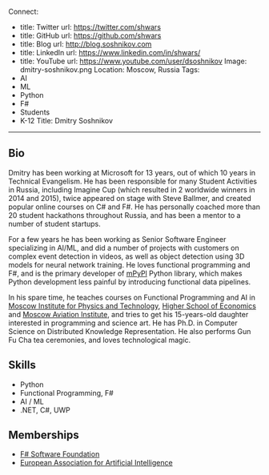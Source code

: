 Connect:
  - title: Twitter
    url: https://twitter.com/shwars
  - title: GitHub
    url: https://github.com/shwars
  - title: Blog
    url: http://blog.soshnikov.com
  - title: LinkedIn
    url: https://www.linkedin.com/in/shwars/
  - title: YouTube
    url: https://www.youtube.com/user/dsoshnikov
Image: dmitry-soshnikov.png
Location: Moscow, Russia
Tags:
  - AI
  - ML
  - Python
  - F#
  - Students
  - K-12
Title: Dmitry Soshnikov
---
## Bio
Dmitry has been working at Microsoft for 13 years, out of which 10 years in Technical Evangelism. 
He has been responsible for many Student Activities in Russia, including Imagine Cup 
(which resulted in 2 worldwide winners in 2014 and 2015), twice appeared on stage with Steve Ballmer, 
and created popular online courses on C# and F#. He has personally
coached more than 20 student hackathons throughout Russia, and has been a mentor to a number of
student startups.

For a few years he has been working as Senior Software Engineer specializing in AI/ML, 
and did a number of projects with customers on complex event detection in videos, as well as 
object detection using 3D models for neural network training. He loves functional programming 
and F#, and is the primary developer of [mPyPl](http://github.com/shwars/mPyPl) Python library, 
which makes Python development less painful by introducing functional data pipelines. 

In his spare time, he teaches courses on Functional Programming and AI in 
[Moscow Institute for Physics and Technology](http://mipt.ru), [Higher School of Economics](http://hse.ru)
and [Moscow Aviation Institute](http://mai.ru), and tries to get his 15-years-old daughter 
interested in programming and science art. He has Ph.D. in Computer Science on Distributed Knowledge
Representation. He also performs Gun Fu Cha tea ceremonies, and loves 
technological magic.

## Skills
* Python
* Functional Programming, F#
* AI / ML
* .NET, C#, UWP

## Memberships
* [F# Software Foundation](http://foundation.fsharp.org/) 
* [European Association for Artificial Intelligence](http://eurai.org) 
